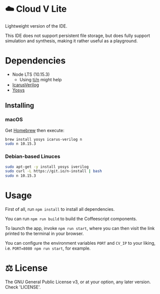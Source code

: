 # ☁️ Cloud V Lite
Lightweight version of the IDE.

This IDE does not support persistent file storage, but does fully support simulation and synthesis, making it rather useful as a playground.

# Dependencies
* Node LTS (10.15.3)
    * Using [tj/n](https://github.com/tj/n) might help
* [IcarusVerilog](http://iverilog.icarus.com)
* [Yosys](http://www.clifford.at/yosys/)

## Installing
### macOS
Get [Homebrew](https://brew.sh) then execute:
```bash
brew install yosys icarus-verilog n
sudo n 10.15.3
```

### Debian-based Linuces
```bash
sudo apt-get -y install yosys iverilog
sudo curl -L https://git.io/n-install | bash
sudo n 10.15.3
```

# Usage
First of all, run `npm install` to install all dependencies.

You can run `npm run build` to build the Coffeescript components.

To launch the app, invoke `npm run start`, where you can then visit the link printed to the terminal in your browser.

You can configure the environment variables `PORT` and `CV_IP` to your liking, i.e. `PORT=8080 npm run start`, for example.

# ⚖️ License
The GNU General Public License v3, or at your option, any later version. Check 'LICENSE'.
